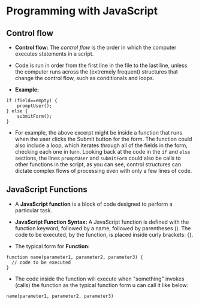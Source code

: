 # Programming with JavaScript

## Control flow

* **Control flow:** The *control flow* is the order in which the computer executes statements in a script.

* Code is run in order from the first line in the file to the last line, unless the computer runs across the (extremely frequent) structures that change the control flow, such as conditionals and loops. 


* **Example:**
```
if (field==empty) {
    promptUser();
} else {
    submitForm();
}
```
* For example, the above excerpt might be inside a function that runs when the user clicks the Submit button for the form. The function could also include a loop, which iterates through all of the fields in the form, checking each one in turn. Looking back at the code in the `if` and `else` sections, the lines `promptUser` and `submitForm` could also be calls to other functions in the script, as you can see, control structures can dictate complex flows of processing even with only a few lines of code.  

## JavaScript Functions

* A __JavaScript function__ is a block of code designed to perform a particular task.


* __JavaScript Function Syntax:__ A JavaScript function is defined with the function keyword, followed by a name, followed by parentheses ().
The code to be executed, by the function, is placed inside curly brackets: {}.


 * The typical form for **Function:**
```
function name(parameter1, parameter2, parameter3) {
  // code to be executed
}
```
* The code inside the function will execute when "something" invokes (calls) the function as the typical function form u can call it like below:

```
name(parameter1, parameter2, parameter3)
```


